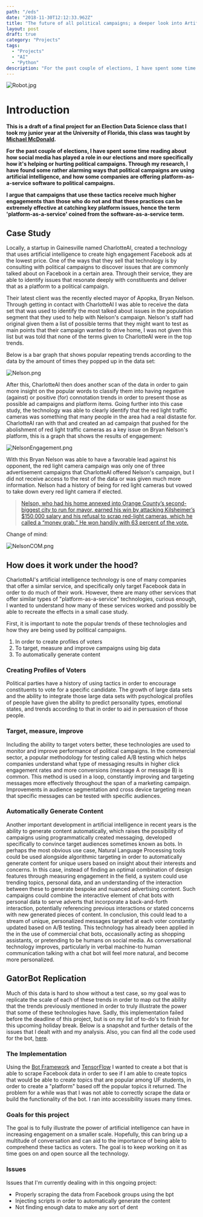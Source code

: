 ```yaml
---
path: "/eds"
date: "2018-11-30T12:12:33.962Z"
title: "The future of all political campaigns; a deeper look into Artificial Intelligence, bots, and the rise of platform-as-a-service."
layout: post
draft: true
category: "Projects"
tags:
  - "Projects"
  - "AI"
  - "Python"
description: "For the past couple of elections, I have spent some time reading about how social media has played a role in our elections and more specifically how it's helping or hurting political campaigns. Through my research, I have found some rather alarming ways that political campaigns are using artificial intelligence, and how some companies are offering platform-as-a-service software to political campaigns."
---
```


![Robot.jpg](https://github.com/tfaieta/tfaieta.com/raw/develop/src/assets/images/robot.jpeg)

# **Introduction**
**This is a draft of a final project for an Election Data Science class that I took my junior year at the University of Florida, this class was taught by [Michael McDonald](https://twitter.com/ElectProject).**

**For the past couple of elections, I have spent some time reading about how social media has played a role in our elections and more specifically how it's helping or hurting political campaigns. Through my research, I have found some rather alarming ways that political campaigns are using artificial intelligence, and how some companies are offering platform-as-a-service software to political campaigns.**

**I argue that campaigns that use these tactics receive much higher engagements than those who do not and that these practices can be extremely effective at catching key platform issues, hence the term 'platform-as-a-service' coined from the software-as-a-service term.**

## **Case Study**

Locally, a startup in Gainesville named CharlotteAI, created a technology that uses artificial intelligence to create high engagement Facebook ads at the lowest price. One of the ways that they sell that technology is by consulting with political campaigns to discover issues that are commonly talked about on Facebook in a certain area. Through their service, they are able to identify issues that resonate deeply with constituents and deliver that as a platform to a political campaign. 

Their latest client was the recently elected mayor of Apopka, Bryan Nelson. Through getting in contact with CharlotteAI I was able to receive the data set that was used to identify the most talked about issues in the population segment that they used to help with Nelson's campaign. Nelson's staff had original given them a list of possible terms that they might want to test as main points that their campaign wanted to drive home, I was not given this list but was told that none of the terms given to CharlotteAI were in the top trends. 

Below is a bar graph that shows popular repeating trends according to the data by the amount of times they popped up in the data set:

![Nelson.png](https://github.com/tfaieta/tfaieta.com/raw/develop/src/assets/images/nelsonWTrends.png)

After this, CharlotteAI then does another scan of the data in order to gain more insight on the popular words to classify them into having negative (against) or positive (for) connotation trends in order to present those as possible ad campaigns and platform items. Going further into this case study, the technology was able to clearly identify that the red light traffic cameras was something that many people in the area had a real distaste for. CharlotteAI ran with that and created an ad campaign that pushed for the abolishment of red light traffic cameras as a key issue on Bryan Nelson's platform, this is a graph that shows the results of engagement: 

![NelsonEngagement.png](https://github.com/tfaieta/tfaieta.com/raw/develop/src/assets/images/nelson2.png)

With this Bryan Nelson was able to have a favorable lead against his opponent, the red light camera campaign was only one of three advertisement campaigns that CharlotteAI offered Nelson's campaign, but I did not receive access to the rest of the data or was given much more information. Nelson had a history of being for red light cameras but vowed to take down every red light camera if elected. 

>[Nelson, who had his home annexed into Orange County’s second-biggest city to run for mayor, earned his win by attacking Kilsheimer’s $150,000 salary and his refusal to scrap red-light cameras, which he called a “money grab.” He won handily with 63 percent of the vote.](https://www.orlandosentinel.com/news/orange/os-apopka-winter-park-mayor-election-20180313-story.html)

Change of mind:

![NelsonCOM.png](https://github.com/tfaieta/tfaieta.com/raw/develop/src/assets/images/nelsonCOM.png)


## **How does it work under the hood?**

CharlotteAI's artificial intelligence technology is one of many companies that offer a similar service, and specifically only target Facebook data in order to do much of their work. However, there are many other services that offer similar types of "platform-as-a-service" technologies, curious enough, I wanted to understand how many of these services worked and possibly be able to recreate the effects in a small case study.

First, it is important to note the popular trends of these technologies and how they are being used by political campaigns. 
1. In order to create profiles of voters
2. To target, measure and improve campaigns using big data
3. To automatically generate content 

### **Creating Profiles of Voters**
Political parties have a history of using tactics in order to encourage constituents to vote for a specific candidate. The growth of large data sets and the ability to integrate those large data sets with psychological profiles of people have given the ability to predict personality types, emotional states, and trends according to that in order to aid in persuasion of those people. 

### **Target, measure, improve**
Including the ability to target voters better, these technologies are used to monitor and improve performance of political campaigns. In the commercial sector, a popular methodology for testing called  A/B testing which helps companies understand what type of messaging results in higher click engagement rates and more conversions (message A or message B) is common. This method is used in a loop, constantly improving and targeting messages more effectively throughout the span of a marketing campaign. Improvements in audience segmentation and cross device targeting mean that specific messages can be tested with specific audiences. 

### **Automatically Generate Content**
Another important development in artificial intelligence in recent years is the ability to generate content automatically, which raises the possibility of campaigns using programmatically created messaging, developed specifically to convince target audiences sometimes known as bots. In perhaps the most obvious use case, Natural Language Processing tools could be used alongside algorithmic targeting in order to automatically generate content for unique users based on insight about their interests and concerns. In this case, instead of finding an optimal combination of design features through measuring engagement in the field, a system could use trending topics, personal data, and an understanding of the interaction between these to generate bespoke and nuanced advertising content. Such campaigns could combine the interactive element of chat bots with personal data to serve adverts that incorporate a back-and-forth interaction, potentially referencing previous interactions or stated concerns with new generated pieces of content. In conclusion, this could lead to a stream of unique, personalized messages targeted at each voter constantly updated based on A/B testing.  This technology has already been applied in the in the use of commercial chat bots, occasionally acting as shopping assistants, or pretending to be humans on social media. As conversational technology improves, particularly in verbal machine-to human communication talking with a chat bot will feel more natural, and become more personalized. 

## **GatorBot Replication**

Much of this data is hard to show without a test case, so my goal was to replicate the scale of each of these trends in order to map out the ability that the trends previously mentioned in order to truly illustrate the power that some of these technologies have. Sadly, this implementation failed before the deadline of this project, but is on my list of to-do's to finish for this upcoming holiday break. Below is a snapshot and further details of the issues that I dealt with and my analysis. Also, you can find all the code used for the bot, [here](https://github.com/tfaieta/GatorBot).

### The Implementation

Using the [Bot Framework](https://dev.botframework.com) and [TensorFlow](https://github.com/tensorflow/tensorflow) I wanted to create a bot that is able to scrape Facebook data in order to see if I am able to create topics that would be able to create topics that are popular among UF students, in order to create a "platform" based off the popular topics it returned. The problem for a while was that I was not able to correctly scrape the data or build the functionality of the bot. I ran into accessibility issues many times. 

### Goals for this project

The goal is to fully illustrate the power of artificial intelligence can have in increasing engagement on a smaller scale. Hopefully, this can bring up a multitude of conversation and can aid to the importance of being able to comprehend these tactics as voters. The goal is to keep working on it as time goes on and open source all the technology.

### Issues
Issues that I'm currently dealing with in this ongoing project:
* Properly scraping the data from Facebook groups using the bpt
* Injecting scripts in order to automatically generate the content
* Not finding enough data to make any sort of dent
